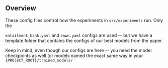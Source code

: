 Overview
-

These config files control how the experiments in `src/experiments` run.  Only the

`entailment_bank.yaml`
and
`enwn.yaml`
configs are used -- but we have a template folder that contains the configs of our best models from the paper.

Keep in mind, even though our configs are here -- you need the model checkpoints as well (or models named the 
exact same way in your `{PROJECT_ROOT}/trained_models/`